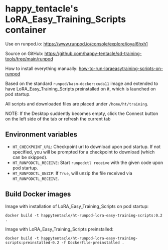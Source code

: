 # happy_tentacle's LoRA_Easy_Training_Scripts container

Use on runpod.io: https://www.runpod.io/console/explore/ioyal6hxh1

Source on GitHub: https://github.com/happy-tentacle/sd-training-tools/tree/main/runpod

How to install everything manually: [how-to-run-loraeasytraining-scripts-on-runpod](./how-to-run-loraeasytraining-scripts-on-runpod.md)

Based on the standard `runpod/kasm-docker:cuda11` image and extended to have LoRA_Easy_Training_Scripts preinstalled on it, which is launched on pod startup.

All scripts and downloaded files are placed under `/home/ht/training`.

NOTE: If the Desktop suddently becomes empty, click the Connect button on the left side of the tab or refresh the current tab

## Environment variables

- `HT_CHECKPOINT_URL`: Checkpoint url to download upon pod startup. If not specified, you will be prompted for a checkpoint to download (which can be skipped).
- `HT_RUNPODCTL_RECEIVE`: Start `runpodctl receive` with the given code upon pod startup.
- `HT_RUNPODCTL_UNZIP`: If `True`, will unzip the file received via `HT_RUNPODCTL_RECEIVE`.

## Build Docker images

Image with installation of LoRA_Easy_Training_Scripts on pod startup:
```shell
docker build -t happytentacle/ht-runpod-lora-easy-training-scripts:0.2 .
```

Image with LoRA_Easy_Training_Scripts preinstalled:
```shell
docker build -t happytentacle/ht-runpod-lora-easy-training-scripts:preinstalled-0.2 -f Dockerfile-preinstalled .
```